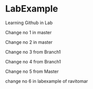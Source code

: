 # LabExample
Learning Github in Lab

Change no 1 in master

Change no 2 in master

Change no 3 from Branch1

Change no 4 from Branch1

Change no 5 from Master

change no 6 in labexample of ravitomar
